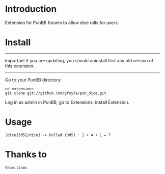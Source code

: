 Introduction
============

Extension for PunBB forums to allow dice rolls for users.


Install
=======
*************
Important if you are updating, you should uninstall first any old 
version of this extension.
*************

Go to your PunBB directory:

    cd extensions
    git clone git://github.com/gfoyle/pun_dice.git

Log in as admin in PunBB, go to Extensions, install Extension.


Usage
=====

    [dice]3d5[/dice] -> Rolled (3d5) : 2 + 4 + 1 = 7


Thanks to
=========
    Cebollinos
